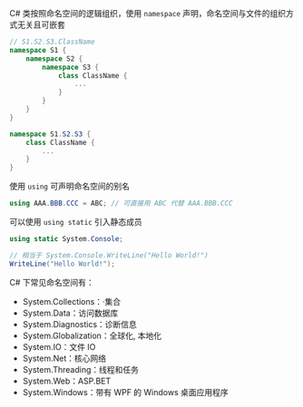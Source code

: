 C# 类按照命名空间的逻辑组织，使用 `namespace` 声明，命名空间与文件的组织方式无关且可嵌套
   
```csharp
// S1.S2.S3.ClassName
namespace S1 {
    namespace S2 {
        namespace S3 {
            class ClassName {
                ...
            }
        }
    }
}

namespace S1.S2.S3 {
    class ClassName {
        ...
    }
}
```

使用 `using` 可声明命名空间的别名
   
```csharp
using AAA.BBB.CCC = ABC; // 可直接用 ABC 代替 AAA.BBB.CCC
```

可以使用 `using static` 引入静态成员
   
```csharp
using static System.Console;

// 相当于 System.Console.WriteLine("Hello World!")
WriteLine("Hello World!");    
```

C# 下常见命名空间有：
- System.Collections：·集合
- System.Data：访问数据库
- System.Diagnostics：诊断信息
- System.Globalization：全球化, 本地化
- System.IO：文件 IO
- System.Net：核心网络
- System.Threading：线程和任务
- System.Web：ASP.BET
- System.Windows：带有 WPF 的 Windows 桌面应用程序
